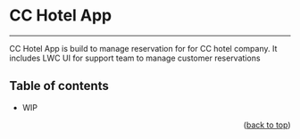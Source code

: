 # CC Hotel App
- - - -
<a name="readme-top"></a>

CC Hotel App is build to manage reservation for for CC hotel company. It includes LWC UI for support team to manage customer reservations


## Table of contents ##
* WIP

<p align="right">(<a href="#readme-top">back to top</a>)</p>




